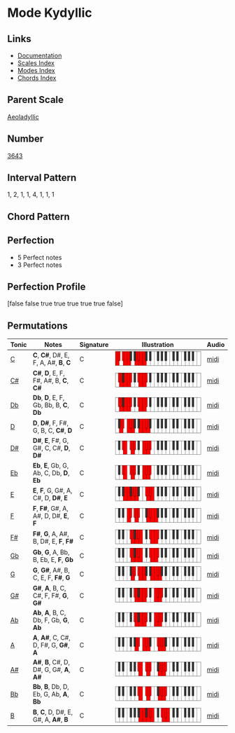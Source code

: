 # Mode Kydyllic

## Links

- [Documentation](README.md)
- [Scales Index](Scales.md)
- [Modes Index](Modes.md)
- [Chords Index](Chords.md)

## Parent Scale

[Aeoladyllic](ScaleAeoladyllic.md)

## Number

[3643](https://ianring.com/musictheory/scales/3643)

## Interval Pattern

1, 2, 1, 1, 4, 1, 1, 1

## Chord Pattern



## Perfection

- 5 Perfect notes
- 3 Perfect notes

## Perfection Profile

[false false true true true true true false]

## Permutations

| Tonic | Notes | Signature | Illustration | Audio |
|-------|-------|-----------|--------------|-------|
| [C](ModeCNaturalKydyllic.md) | **C**, **C#**, D#, E, F, A, A#, **B**, **C** | C | ![CNaturalKydyllic](ModeCNaturalKydyllic.png) | [midi](https://github.com/edipermadi/music/blob/main/docs/ModeCNaturalKydyllic.mid?raw=true) |
| [C#](ModeCSharpKydyllic.md) | **C#**, **D**, E, F, F#, A#, B, **C**, **C#** | C | ![CSharpKydyllic](ModeCSharpKydyllic.png) | [midi](https://github.com/edipermadi/music/blob/main/docs/ModeCSharpKydyllic.mid?raw=true) |
| [Db](ModeDFlatKydyllic.md) | **Db**, **D**, E, F, Gb, Bb, B, **C**, **Db** | C | ![DFlatKydyllic](ModeDFlatKydyllic.png) | [midi](https://github.com/edipermadi/music/blob/main/docs/ModeDFlatKydyllic.mid?raw=true) |
| [D](ModeDNaturalKydyllic.md) | **D**, **D#**, F, F#, G, B, C, **C#**, **D** | C | ![DNaturalKydyllic](ModeDNaturalKydyllic.png) | [midi](https://github.com/edipermadi/music/blob/main/docs/ModeDNaturalKydyllic.mid?raw=true) |
| [D#](ModeDSharpKydyllic.md) | **D#**, **E**, F#, G, G#, C, C#, **D**, **D#** | C | ![DSharpKydyllic](ModeDSharpKydyllic.png) | [midi](https://github.com/edipermadi/music/blob/main/docs/ModeDSharpKydyllic.mid?raw=true) |
| [Eb](ModeEFlatKydyllic.md) | **Eb**, **E**, Gb, G, Ab, C, Db, **D**, **Eb** | C | ![EFlatKydyllic](ModeEFlatKydyllic.png) | [midi](https://github.com/edipermadi/music/blob/main/docs/ModeEFlatKydyllic.mid?raw=true) |
| [E](ModeENaturalKydyllic.md) | **E**, **F**, G, G#, A, C#, D, **D#**, **E** | C | ![ENaturalKydyllic](ModeENaturalKydyllic.png) | [midi](https://github.com/edipermadi/music/blob/main/docs/ModeENaturalKydyllic.mid?raw=true) |
| [F](ModeFNaturalKydyllic.md) | **F**, **F#**, G#, A, A#, D, D#, **E**, **F** | C | ![FNaturalKydyllic](ModeFNaturalKydyllic.png) | [midi](https://github.com/edipermadi/music/blob/main/docs/ModeFNaturalKydyllic.mid?raw=true) |
| [F#](ModeFSharpKydyllic.md) | **F#**, **G**, A, A#, B, D#, E, **F**, **F#** | C | ![FSharpKydyllic](ModeFSharpKydyllic.png) | [midi](https://github.com/edipermadi/music/blob/main/docs/ModeFSharpKydyllic.mid?raw=true) |
| [Gb](ModeGFlatKydyllic.md) | **Gb**, **G**, A, Bb, B, Eb, E, **F**, **Gb** | C | ![GFlatKydyllic](ModeGFlatKydyllic.png) | [midi](https://github.com/edipermadi/music/blob/main/docs/ModeGFlatKydyllic.mid?raw=true) |
| [G](ModeGNaturalKydyllic.md) | **G**, **G#**, A#, B, C, E, F, **F#**, **G** | C | ![GNaturalKydyllic](ModeGNaturalKydyllic.png) | [midi](https://github.com/edipermadi/music/blob/main/docs/ModeGNaturalKydyllic.mid?raw=true) |
| [G#](ModeGSharpKydyllic.md) | **G#**, **A**, B, C, C#, F, F#, **G**, **G#** | C | ![GSharpKydyllic](ModeGSharpKydyllic.png) | [midi](https://github.com/edipermadi/music/blob/main/docs/ModeGSharpKydyllic.mid?raw=true) |
| [Ab](ModeAFlatKydyllic.md) | **Ab**, **A**, B, C, Db, F, Gb, **G**, **Ab** | C | ![AFlatKydyllic](ModeAFlatKydyllic.png) | [midi](https://github.com/edipermadi/music/blob/main/docs/ModeAFlatKydyllic.mid?raw=true) |
| [A](ModeANaturalKydyllic.md) | **A**, **A#**, C, C#, D, F#, G, **G#**, **A** | C | ![ANaturalKydyllic](ModeANaturalKydyllic.png) | [midi](https://github.com/edipermadi/music/blob/main/docs/ModeANaturalKydyllic.mid?raw=true) |
| [A#](ModeASharpKydyllic.md) | **A#**, **B**, C#, D, D#, G, G#, **A**, **A#** | C | ![ASharpKydyllic](ModeASharpKydyllic.png) | [midi](https://github.com/edipermadi/music/blob/main/docs/ModeASharpKydyllic.mid?raw=true) |
| [Bb](ModeBFlatKydyllic.md) | **Bb**, **B**, Db, D, Eb, G, Ab, **A**, **Bb** | C | ![BFlatKydyllic](ModeBFlatKydyllic.png) | [midi](https://github.com/edipermadi/music/blob/main/docs/ModeBFlatKydyllic.mid?raw=true) |
| [B](ModeBNaturalKydyllic.md) | **B**, **C**, D, D#, E, G#, A, **A#**, **B** | C | ![BNaturalKydyllic](ModeBNaturalKydyllic.png) | [midi](https://github.com/edipermadi/music/blob/main/docs/ModeBNaturalKydyllic.mid?raw=true) |
